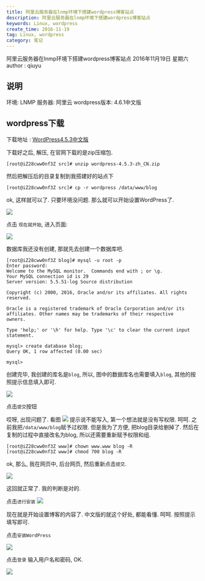 ```yaml
---
title: 阿里云服务器在lnmp环境下搭建wordpress博客站点
description: 阿里云服务器在lnmp环境下搭建wordpress博客站点
keywords: Linux, wordpress
create_time: 2016-11-19
tag: Linux, wordpress
category: 笔记
---
```


阿里云服务器在lnmp环境下搭建wordpress博客站点
2016年11月19日 星期六
author : qiuyu

## 说明
环境: LNMP
服务器: 阿里云
wordpress版本: 4.6.1中文版

## wordpress下载
下载地址 : [WordPress4.5.3中文版](https://cn.wordpress.org/wordpress-4.5.3-zh_CN.zip)

下载好之后, 解压, 在官网下载的是zip压缩包. 

```
[root@iZ28cww0nf3Z src]# unzip wordpress-4.5.3-zh_CN.zip
```

然后把解压后的目录复制到我搭建好的站点下

```
[root@iZ28cww0nf3Z src]# cp -r wordpress /data/www/blog
```

ok, 这样就可以了. 只要环境没问题. 那么就可以开始设置WordPress了. 

![](/images/14795567680103.jpg)

点击 `现在就开始`, 进入页面:

![](/images/14795568305610.jpg)

数据库我还没有创建, 那就先去创建一个数据库吧. 

```
[root@iZ28cww0nf3Z blog]# mysql -u root -p
Enter password: 
Welcome to the MySQL monitor.  Commands end with ; or \g.
Your MySQL connection id is 29
Server version: 5.5.51-log Source distribution

Copyright (c) 2000, 2016, Oracle and/or its affiliates. All rights reserved.

Oracle is a registered trademark of Oracle Corporation and/or its
affiliates. Other names may be trademarks of their respective
owners.

Type 'help;' or '\h' for help. Type '\c' to clear the current input statement.

mysql> create database blog;
Query OK, 1 row affected (0.00 sec)

mysql> 
```

创建完毕, 我创建的库名是`blog`, 所以, 图中的数据库名也需要填入`blog`, 其他的按照提示信息填入即可. 

![](/images/14795570307302.jpg)

点击`提交`按钮

哎呀, 出现问题了. 看图
![](/images/14795572647892.jpg)
提示说不能写入, 第一个想法就是没有写权限. 
呵呵. 之前我把`/data/www/blog`赋予过权限. 但是我为了方便, 把blog目录给删掉了. 然后在复制的过程中直接改名为blog, 所以还需要重新赋予权限和组. 

```
[root@iZ28cww0nf3Z www]# chown www.www blog -R
[root@iZ28cww0nf3Z www]# chmod 700 blog -R
```

ok, 那么, 我在网页中, 后台网页, 然后重新点击`提交`. 

![](/images/14795574699678.jpg)

这回就正常了. 我的判断是对的. 

点击`进行安装`
![](/images/14795575785795.jpg)

现在就是开始设置博客的内容了. 中文版的就这个好处, 都能看懂. 呵呵. 按照提示填写即可. 

点击`安装WordPress`

![](/images/14795577299917.jpg)

点击`登录`
输入用户名和密码, OK. 

![](/images/14795577847202.jpg)
